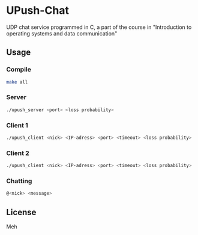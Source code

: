 # UPush-Chat
UDP chat service programmed in C, a part of the course in "Introduction to operating systems and data communication"

## Usage
### Compile
```bash
make all
```

### Server
```bash
./upush_server <port> <loss probability>
```

### Client 1
```bash
./upush_client <nick> <IP-adress> <port> <timeout> <loss probability>
```

### Client 2
```bash
./upush_client <nick> <IP-adress> <port> <timeout> <loss probability>
```

### Chatting
```bash
@<nick> <message>
```

## License
Meh
